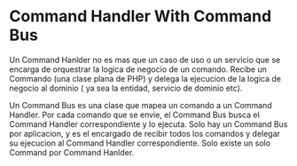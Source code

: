 # Command Handler With Command Bus

Un Command Hanlder no es mas que un caso de uso o un servicio que se encarga de orquestrar la logica de negocio de un comando.
Recibe un Commando (una clase plana de PHP) y delega la ejecucion de la logica de negocio al dominio ( ya sea la entidad, servicio de dominio etc).

Un Command Bus es una clase que mapea un comando a un Command Handler.
Por cada comando que se envie, el Command Bus busca el Command Handler correspondiente y lo ejecuta.
Solo hay un Command Bus por aplicacion, y es el encargado de recibir todos los comandos y delegar su ejecucion al Command Handler correspondiente.
Solo existe un solo Command por Command Hanlder.
